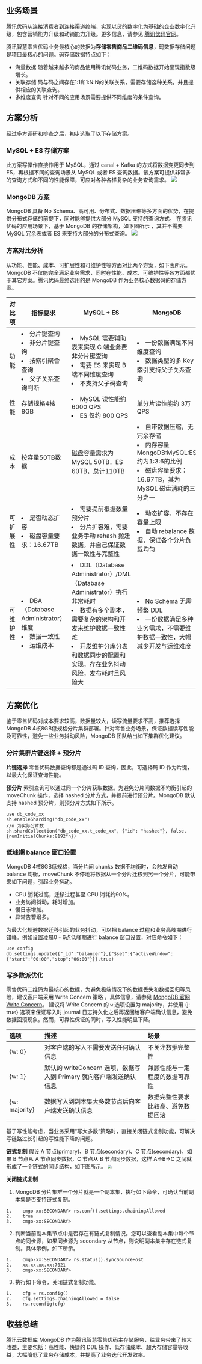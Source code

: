 ## 业务场景
腾讯优码从连接消费者到连接渠道终端，实现以货的数字化为基础的企业数字化升级，包含营销能力升级和动销能力升级。更多信息，请参见 [腾讯优码官网](https://uma.qq.com/)。

腾讯智慧零售优码业务最核心的数据为**存储零售商品二维码信息**，码数据存储问题是项目最核心的问题。码存储数据特点如下：
- 海量数据
  随着越来越多的商品使用腾讯优码业务，二维码数据开始呈现指数级增长。 
- 关联存储
  码与码之间存在1:1和1:N:N的关联关系，需要存储这种关系，并且提供相应的关联查询。 
- 多维度查询
  针对不同的应用场景需要提供不同维度的条件查询。 

## 方案分析
经过多方调研和排查之后，初步选取了以下存储方案。

### MySQL + ES 存储方案
此方案写操作直接作用于 MySQL，通过 canal + Kafka 的方式将数据变更同步到 ES，再根据不同的查询场景从 MySQL 或者 ES 查询数据。该方案可提供非常多的查询方式和不同的性能保障，可应对各种各样复杂的业务查询需求。 
![](https://qcloudimg.tencent-cloud.cn/raw/2d3214daaadf770d1ed747498b5c10f3.png)

### MongoDB 方案
MongoDB 具备 No Schema、高可用、分布式、数据压缩等多方面的优势，在提供分布式存储的前提下，同时能够提供大部分 MySQL 支持的查询方式。
在腾讯优码的应用场景下，基于 MongoDB 的存储架构，如下图所示 ，其并不需要 MySQL 冗余表或者 ES 来支持大部分的分布式查询。
![](https://qcloudimg.tencent-cloud.cn/raw/a0dda03553582943d10311f377a5dda7.png)

### 方案对比分析
从功能、性能、成本、可扩展性和可维护性等方面对比两个方案，如下表所示。MongoDB 不仅能完全满足业务需求，同时在性能、成本、可维护性等各方面都优于其它方案。腾讯优码最终选用的是 MongoDB 作为业务核心数据码的存储方案。 

| 对比项   | 指标要求                       | MySQL + ES                             | MongoDB                                                      |
| -------- | ------------------------------------ | ----------------------------------- | ------------------------------------------------------------ |
| 功能     |<li>分片键查询</li><li>非分片键查询</li><li>按索引聚合查询</li><li>父子关系查询判断</li> | <li>MySQL 需要辅助表来实现 C 端业务费非分片键查询</li><li>需要 ES 来实现 B 端不同维度查询</li><li>不支持父子码查询</li> | <li>一份数据满足不同维度查询</li><li>数据类型的多 Key 索引支持父子关系查询</li> |
| 性能     | 存储规格4核8GB           | <li>MySQL 读性能约 6000 QPS</li><li>ES 仅约 800 QPS</li> | 单分片读性能约 3万 QPS          |
| 成本     | 按容量50TB数据            | 磁盘容量需求为 MySQL 50TB，ES 60TB，总计110TB         | <li>自带数据压缩，无冗余存储<li>内存容量 MongoDB:MySQL:ES 约为1:3:6的比例</li><li>磁盘容量要求：16.67TB，其为 MySQL 磁盘消耗的三分之一</li> |
| 可扩展性 | <li>是否动态扩容</li><li>磁盘容量要求：16.67TB</li>   | <li>需要提前根据数量预分片</li><li>分片扩容难，需要业务手动 rehash 搬迁数据，并自己保证数据一致性与完整性</li> | <li>动态扩容，不存在容量上限</li><li>自动 rebalance 数据，保证各个分片负载均匀</li> |
| 可维护性 | <li>DBA （Database Administrator）维度</li><li>数据一致性</li><li>运维成本</li> | <li>DDL（Database Administrator）/DML（Database Administrator）执行非常耗时</li><li>数据有多个副本，需要复杂的架构和开发来维护数据一致性难</li><li>开发维护分库分表和数据同步的配置和实现，存在业务抖动风险，发布耗时且风险大</li> | <li>No Schema 无需频繁 DDL</li><li>一份数据满足多种业务需求，不需要维护数据一致性，大幅减少开发与运维难度</li> |

## 方案优化
鉴于零售优码对成本要求较高，数据量较大，读写流量要求不高，推荐选择 MongoDB 4核8GB低规格分片集群部署。针对零售业务场景，保证数据读写性能及可靠性，避免一些业务抖动风险，MongoDB 团队给出如下集群优化建议。

###  分片集群片键选择 + 预分片 
**片键选择**
零售优码数据查询都是通过码 ID 查询，因此，可选择码 ID 作为片键，以最大化保证查询性能。

**预分片**
索引查询可以通过同一个分片获取数据。为避免分片间数据不均衡引起的 moveChunk 操作，选择 hashed 分片方式，并提前进行预分片。MongoDB 默认支持 hashed 预分片，则预分片方式如下所示。
```
use db_code_xx  
sh.enableSharding("db_code_xx")  
//n 为实际分片数 
sh.shardCollection("db_code_xx.t_code_xx", {"id": "hashed"}, false,{numInitialChunks:8192*n})
```

### 低峰期 balance 窗口设置
MongoDB 4核8GB低规格，当分片间 chunks 数据不均衡时，会触发自动 balance 均衡，moveChunk 不停地将数据从一个分片迁移到另一个分片，可能带来如下问题，引起业务抖动。
- CPU 消耗过高，迁移过程甚至 CPU 消耗约90%。
- 业务访问抖动，耗时增加。
- 慢日志增加。
- 异常告警增多。

为最大化规避数据迁移引起的业务抖动，可以把 balance 过程和业务高峰期进行错峰。例如设置凌晨0 - 6点低峰期进行 balance 窗口设置，对应命令如下： 
```
use config  
db.settings.update({"_id":"balancer"},{"$set":{"activeWindow":{"start":"00:00","stop":"06:00"}}},true) 
```

### 写多数派优化
零售优码二维码为最核心的数据，为避免极端情况下的数据丢失和数据回归等风险，建议客户端采用 Write Concern 策略 。具体信息，请参见 [MongoDB 官网 Write Concern](https://docs.mongodb.com/manual/reference/write-concern/)。
建议将 Write Concern 的 `w` 选项设置为 majority，并使用 {j: true} 选项来保证写入时 journal 日志持久化之后再返回给客户端确认信息，避免数据回滚现象。然而，可靠性保证的同时，写入性能明显下降。

| 选项          | 描述                                                         | 场景                               |
| :------------ | :----------------------------------------------------------- | :--------------------------------- |
| {w: 0}        | 对客户端的写入不需要发送任何确认信息                         | 不关注数据完整性                   |
| {w: 1}        | 默认的 writeConcern 选项，数据写入到 Primary 就向客户端发送确认信息 | 兼顾性能与一定程度的数据可靠性     |
| {w: majority} | 数据写入到副本集大多数节点后向客户端发送确认信息             | 数据完整性要求比较高、避免数据回滚 |

基于写性能考虑，当业务采用“写大多数”策略时，直接关闭链式复制功能，可解决写链路过长引起的写性能下降的问题。

**链式复制**
假设 A 节点(primary)、B 节点(secondary)、C 节点(secondary)，如果 B 节点从 A 节点同步数据，C 节点从 B 节点同步数据，这样 A->B->C 之间就形成了一个链式的同步结构，如下图所示。
<img src="https://qcloudimg.tencent-cloud.cn/raw/1e7f346c4d614e99ffc32772b626a365.png"  style="zoom:60%;">

**关闭链式复制**
1. MongoDB 分片集群一个分片就是一个副本集，执行如下命令，可确认当前副本集是否支持链式复制。
```
1.    cmgo-xx:SECONDARY> rs.conf().settings.chainingAllowed  
2.    true  
3.    cmgo-xx:SECONDARY> 
```
2. 判断当前副本集节点中是否存在有链式复制情况。您可以查看副本集中每个节点的同步源，如果同步源为 secondary 从节点，则说明副本集中存在链式复制。具体示例，如下所示。
```
1.    cmgo-xx:SECONDARY> rs.status().syncSourceHost  
2.    xx.xx.xx.xx:7021  
3.    cmgo-xx:SECONDARY> 
```
3. 执行如下命令，关闭链式复制功能。
```
1.    cfg = rs.config()  
2.    cfg.settings.chainingAllowed = false
3.    rs.reconfig(cfg) 
```

## 收益总结
腾讯云数据库 MongoDB 作为腾讯智慧零售优码主存储服务，给业务带来了较大收益，主要包括：高性能、快捷的 DDL 操作、低存储成本、超大存储容量等收益，大幅降低了业务存储成本，并提高了业务迭代开发效率。 
